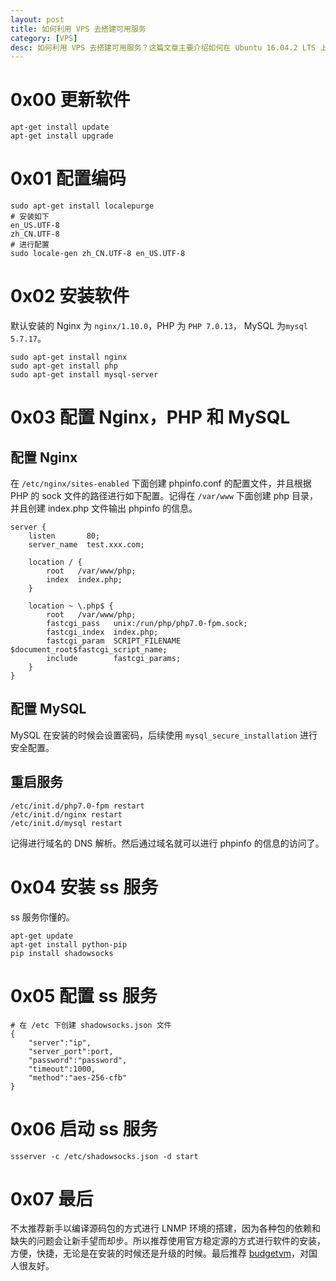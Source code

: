 ```yaml
---
layout: post
title: 如何利用 VPS 去搭建可用服务
category: [VPS]
desc: 如何利用 VPS 去搭建可用服务？这篇文章主要介绍如何在 Ubuntu 16.04.2 LTS 上进行 LNMP 服务和 ss 服务的搭建。
---
```


# 0x00 更新软件 #

```
apt-get install update
apt-get install upgrade
```

# 0x01 配置编码 #

```
sudo apt-get install localepurge
# 安装如下
en_US.UTF-8
zh_CN.UTF-8
# 进行配置
sudo locale-gen zh_CN.UTF-8 en_US.UTF-8
```

# 0x02 安装软件 #

默认安装的 Nginx 为 ```nginx/1.10.0```，PHP 为 ```PHP 7.0.13```， MySQL 为```mysql  5.7.17```。

```
sudo apt-get install nginx
sudo apt-get install php
sudo apt-get install mysql-server
```

# 0x03 配置 Nginx，PHP 和 MySQL #

## 配置 Nginx ##

在 ```/etc/nginx/sites-enabled``` 下面创建 phpinfo.conf 的配置文件，并且根据 PHP 的 sock 文件的路径进行如下配置。记得在 ```/var/www``` 下面创建 php 目录，并且创建 index.php 文件输出 phpinfo 的信息。

```
server {
    listen       80;
    server_name  test.xxx.com;
    
    location / {
        root   /var/www/php;
        index  index.php;
    }

    location ~ \.php$ {
        root   /var/www/php;
        fastcgi_pass   unix:/run/php/php7.0-fpm.sock; 
        fastcgi_index  index.php;
        fastcgi_param  SCRIPT_FILENAME  $document_root$fastcgi_script_name;
        include        fastcgi_params;
    }
}
```

## 配置 MySQL ##

MySQL 在安装的时候会设置密码，后续使用 ```mysql_secure_installation``` 进行安全配置。


## 重启服务 ##

```
/etc/init.d/php7.0-fpm restart
/etc/init.d/nginx restart
/etc/init.d/mysql restart
```

记得进行域名的 DNS 解析。然后通过域名就可以进行 phpinfo 的信息的访问了。


# 0x04 安装 ss 服务 ##

ss 服务你懂的。

```
apt-get update
apt-get install python-pip
pip install shadowsocks
```

# 0x05 配置 ss 服务 #

```
# 在 /etc 下创建 shadowsocks.json 文件
{
    "server":"ip",
    "server_port":port,
    "password":"password",
    "timeout":1000,
    "method":"aes-256-cfb"
}
```

# 0x06 启动 ss 服务 #

```
ssserver -c /etc/shadowsocks.json -d start
```

# 0x07 最后 #

不太推荐新手以编译源码包的方式进行 LNMP 环境的搭建，因为各种包的依赖和缺失的问题会让新手望而却步。所以推荐使用官方稳定源的方式进行软件的安装，方便，快捷，无论是在安装的时候还是升级的时候。最后推荐 [budgetvm]，对国人很友好。


[budgetvm]:https://cn.budgetvm.com/